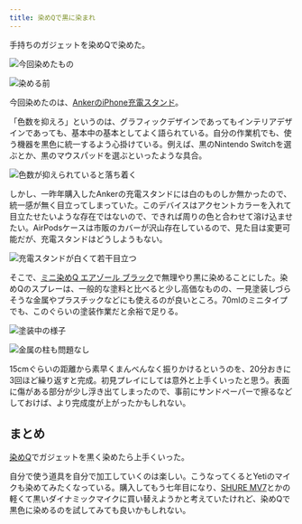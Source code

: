 ```yaml
---
title: 染めQで黒に染まれ
---
```

手持ちのガジェットを染めQで染めた。

![](https://lh3.googleusercontent.com/docs/ADP-6oFjYWTVpqiN4ngNSWaIfs7QUK9EC5o21_GeipWDHJHRYkkqVIUwSHhiwKyXEkLorYHtIge_5iTp7DCkBzhS3TYf448BBGR6WXCv2_V75u1cGrFYvOqE1ChNcDFVLOdjXJ-H1dsnYOFty5tkVZjqD9ItOkD-o-0nRZAaHmc03WV2niOcigY1F5Af_Eq0qtbWTTnEiVztKweLi0bu3rbUvRdduSzG2iME6LZIEBGnsyOb78gX9KgdhPSS_gPOWn0j44Ea3ftlPf8mXfCBcv2PG79UMCUfq2I6s4kNAalAP65CvlnkGiYdzoaQDbmnzay4OXXSf1n2zKhTzXOhAUx3ZiHE0u0cgkB2nYencIuQmD5NQfmjiprByTnnIUFTLlpPg2-Sb5EaUYhOGjRF3a-NQg6vomzRtAjep1pdf8elMxq_7J6cv7gpwZKntxfeT87vt1-st-6IEEzv1nI8VG5Uef5MUmKXsNIYlHIw91bpEvZMLQszCvpp2Fr8yWcmST3XV8xiZfU9KKCaXfNakjAduO1RSD9YaaFSKx9o-hgFlCT0n2vFS9WGDAHuvoNaifzXDTIX-da5s0i13zKbxYiFkGqewEcWuSqbIFyqoot-q6KbFUmjN5bc3q5KTr4If2a01Jr76iHucGt8d812EaFVGayqS09h3PWGwm_7zDdDP5VokEHoqmj_wuaN3TIirFtRV8jXM-WIzgFEkIPVYVK5W0oOvGt0DW1Lmvr69uykBSxPDLbqCi_mjn6Gt5teliqFkhfo4tUUN8cp16YH9RYBhTH4Hdmo7VviSzVwTtHguFX4zVqKMUSimgMsrNhdO_K1sgo6ZzYRa5ghD8dmFR7WGqPMyEAt0f5hEDVX4Yizsb5JSVuq-PrOggz66XsTu0Xuy5X-6wiFo6QdM_O_KgrE9zljK2t9t-DHof1pJ-S3lztV0kvrglY_6Qk3RwrLZaOwuaxHBZdqt4s6LQqXTGS8rycGNAIVm9S92LfXuEo4ehMTge_c26LgPdQvDqjlfqBJIDzOkONZOO71OqvoAo-WZ9mrh1tZtyZQB2JSgy_pdN7RxtIuM5jA-iptmxlntd2BPCci3zk_aiOA5XZkyBEeRfWFEHAPcD-G6Vq0gMfemEQavsDjgo5IH-2X1pANv9WR4XHGDpvW0aLKjNx4T7iQEESkkpTS2r3SoR9gelUvu4tK6-VugH-Kb5ZZ4jGwqhwHevqKyd9cO74m0M_Lw6EqOq3cOV4BOlvLiZJWAj7hMbFOyqD0 "今回染めたもの")

![](https://lh3.googleusercontent.com/docs/ADP-6oGzsP3i9jJwCCVpWuPTDUR9GVRbNxtEqSJBgMSBxjEb2Ha_SKtwWq-vd6uPfPd4WsttcbEoQBDS__CcjyQ-sEZhIp9iDfcy4TvanaNASYhhCGc_JKv69plp6a2D9_aLRWl7FUNlBRjcZNoZDVkS2nBebPVENbn2Sd8d1IinG14aSFzi8SEVtMTIoq7nUzy3SbUXfNmG-bGnXMWWP4YvTsM_vfDlyt-sySKJxrhnc20WG1GNb9BbeZ0LQExY6TCTCePulHSZ4ZbfZVB-m0UUkAV3z12SGhuibUTCnpIhSSmS32KOsMRv2PEEWP_z8gy6_hWuaSRy09r11k4jkO5XMWuH6ZxQnZH1CHIgZ6Ie3EWn4eZVOoiSbrolPRcixAtOzqCiYPYykHqhPkZfo1nuBYFUOr9fgMMX6Ttf8AtT8zP8oYXzref0vFxtjk38MXgUk4-ZFfyec9aU8-dnkHpEl74rvUoKV2L5uddo041tuIqzPAuLR7mJ8zf7J1-tjvCZRZSe8ghR39yaVlKjEzQmBCESPtjL0MlX0wuoih4xc7ns75m99I-jiwxPVHZF8GnzGKbVOV5ScN52RwAfdIsBJD509AZew6-rNJ_Yra4Za7EBooukxZVokLx_rXZSzHr_tUYoStWPLXwsC7IGwyh8bOsZpv78rxFwdjF0aypjINatRJaNjH0-lOLfHts3B3XU9BUx7Rx394MJHAlgWx4SFhXoUjrhnAqwulwaaDlUvwwFR4uiAPltHXZgp6OR01uAJZXDQJmY7xtJCm4ynxc-LD_LHx9qJPDc51tKpnPekoVairWt3awninhS673eJiak325gcxgegPMYInnjNGo2u64Y9zCGd_bPJ2maXq7904plOkzxKgaZ2BEmjUGom9cwHOFhqIDixcB2r7v8jWjkfW3iIuiwS1MhuOBDOhP2EV2bta7YgRQd0bc76VWT2iwn9BOUsZZRFF23bsUFjUQYfCsovvIAfjcb-S5B7ClG-UFYyCr4o_FJoC3WCm8s0BhMjqQwENT1kf19SeJjUC9qeNS29R9wqlGHfLAdhfKZjIMmcrIUqGX-owK0rc9KofvPoHNOzBrQSxGb9EGaT2RmS4lzE8NtkfLqDJvZabzmdLvjDgg9aF93B8WnkzLsqDYVo1_efdFOV7f3swzDhzFgkDDwaiE-lGqcPz2AGcyfzdn4ne-6XKe21_eXOJxRPytYEUF9P9ar_wc589xdtHapnoNwxlLIh2qsO3EEKsWriNmbbHkZ "染める前")

今回染めたのは、[AnkerのiPhone充電スタンド](https://r7kamura.com/articles/2021-09-06-anker-iphone-stand)。

「色数を抑えろ」というのは、グラフィックデザインであってもインテリアデザインであっても、基本中の基本としてよく語られている。自分の作業机でも、使う機器を黒色に統一するよう心掛けている。例えば、黒のNintendo Switchを選ぶとか、黒のマウスパッドを選ぶといったような具合。

![](https://lh3.googleusercontent.com/docs/ADP-6oEogfifdJgMFFJkjqFamQibNAS5Mo_TWSF4Zj6LB_VUN1q9qTQjCGHx1mPKaSZWCmBX_C1Taty5-2Qynm5gpovgnVuHtn1IJWhC5p7gSVjx9stHp2JDmD-cdD5whgo0vLP8RI_4FyCvb5ucc2q6HT37iilR-OCjamf8b8l9EFRAVxnehNOZ0GAVIpbRJ-Tol24Z8AijG-t5EtXOB7oQ8vqKg8qpH89xewSemwXxBl9PH5QXjAwokonTUDg4_vx02L4noCi7KyUHdrxKbnIjaYgcKRPv2zjdw7e0o_VwvH3-iMPyudIwd3e9ARDiENAbiWXof9q-vEoBC7Akjd2g06EFDRn9XKgFO-Vd_qJiOb_ngBpf4Uq7pq0nzyBif52yTWv8YBdsOt81LZLdtJ0AW06oybnCZ1Fj022RaGFpfEVkLFrqnUHqc2ygcxFDZyCfACn0VKojp7mCO2R5sM2lliRXgDWBI7JvZTpeg3xtez8fI9A0jz0TxFcwMKLJ1NuqvbB2FM3DAAmUEJ2KPW8FdBU7h-dDzf8qSy9WwbiCh_M8RoxgwiuEYcMzct06L9ZAKQn9B53dFuik8oGJBvPE_v9AOCede-yVZA0uVAkRaArjqW910iBIM7Mw4lXbkma0JMJ3Es0MVtBmMloWBBw-HXGNDkrhcKZKAYNyfZLNHG516lu1CTerswTj7Kz7ReX9lPS9sVHWgZ-495LD0prrwbuUWyby_WRjquVxH6RlkDFH6am5bKgCFPbqYSzOkt5vDCZTAwpxzZX8jjvowklMinCAHH-hLJlgl88zYwJPvJJrhr2ivNB642ntR0OQzaYR3GCN1fOOh88vW_hRk8rq5lpBUIsE9Oa7TTf19OzkiZatu5xOMzmKefPq-QaK4bkN15Ft1Qexn9BZ6cF9D7XwlLSzFCGA5KM7sWLbrY2RMWL8PfXFJjZbUJ9Jk8Mf0_Szsdz0aQPNuYocW8TttRpdxh2Xq7a-oQwjsBBfuJm6svTqojmBMvFQmnh2sr8SgcMZu7v6aCJIMQ2AJp2euXgdu5UOY3pYLMUUIebu4-UZ4JBtF4pXg0pgmODBxUxtv194TjNylPXaBI_FL0RUwXxdzC7MbKPcIpZf5AK3OZgPNtlEi-BVm77uTPYt32B6L5tPqwVU0CYSGDkU5hV5iJ3aclpZeFYxDrK_IrSZzFXNqO3LGKNw-muPH-Txp-Ew3tSep0k5y0xN0aK2a5pOiH-ogkBkc8ibq4yfI9ATgPDFc5C4h3G1 "色数が抑えられていると落ち着く")

しかし、一昨年購入したAnkerの充電スタンドには白のものしか無かったので、統一感が無く目立ってしまっていた。このデバイスはアクセントカラーを入れて目立たせたいような存在ではないので、できれば周りの色と合わせて溶け込ませたい。AirPodsケースは市販のカバーが沢山存在しているので、見た目は変更可能だが、充電スタンドはどうしようもない。

![](https://lh3.googleusercontent.com/docs/ADP-6oFeAslllAYDggz11ZShs4Y_tevIqYTsR2jhcf4iP_z5xZfOmqngtTw0Hq6iWp6ZE4ncQhRWY4--2WGnTGeI4pat1opqDDc-Q5erYhItEPXHBvhIk2PHWo-UlcOs6Sjk5QF00tOb0mNetGU-QXoxilwiRx4tF6GHxsT1O3juR0PGc-s2HMq7FROiGEsDy_NYGOfDmW-CtB2VzdmrcqGsi0lJ4USYtkdJhglI9uCdY9QlJ4ww1yJKUHYa01np0wBzWs8ULJXcSFT7btqPDXIHSBJFDCw5aJrIiGYuI0PmCre-LCPxb5UGkJtRjL0fIRjO2KKL2RBR7MJpx3tc42KMhBEJa0sKfhSYzwgTEEaRfEaGRNyNzKFmilJS1sy3QVyIk8nsazNA_dsmdc8b2jOgpkoPbZuzSh3NTOdmSpa5wD_GUyriVWbok-lfXHSeiYMU1T5joQZa_iLq4KotqOp1hK8K3-_7SMuvnQWxA7NVWIyJTnJskSkI2K7XII1kVWpqupDb-jCHaPpjudDTTia1x1YvxCDafiSvPgy_LgpVcTmTLyVi84KoFM2GljQgRiVEM0YINJ4czzcs3DIfd0Rb4HIOIZuiLzRta1D5dPbrq-4U-Xk1TqyslxIEiKfINOsrjVyIKPVQGzgstnYD7GR4GPa5OAJbGmECyjDFW_TdEYvrHl9fBgZ9OEcpiCLkQEgNb2VpUja67eT2uGAVjmYk4LIg00Mq0FILZXjK8OtHvsmiclcOnuaU1wbT9Csv9hAess88GKkRs2Qo73k7kP3VS-vMwxLBdU4tZkqux4IxmxjVaqXGtxrhr_0QwYhk_MZ2Xq03aJ-xWyQiD9hT594WG7rc1wjeJWiiwdDZJmh-mgOpNO385G75lAEoiXg7APXrJ9Y3RSR4Tk5MgxJ3GjAPMd-PVqtxv08JXyx5RNZLlWPlZGrou-f4TfxIbWE4KuAHv35L8olZP_ypP5sp2lOGTK1gqcrfPz6K-FJe8G5JXDIBy8c7b2uzv8Gp9e5YQor5y1ikDGEoJf3qWOV5EgxeUigPOTPcJEP1vfdfH6NmJYJG0yL4HouHBIc7SMdYpVYQ7PI-gB1MNI0x7YR3-n6TBmQqyPC5IQo1xtdV9dRju5mOwWEZlFQrchuJRuNGyBP-Vy_iX6VO8xvJsRVzMwk-sJ2ZLJoEngxPY44V8JZNpRzM5nSe8QWgtRASneIzKcaOCDLRI4f1bYCCFFDiFsWcfJXBKVmlFpHFuJvuRYzJHV4t85S2 "充電スタンドが白くて若干目立つ")

そこで、[ミニ染めQ エアゾール ブラック](https://www.amazon.co.jp/dp/B003QMFUKO)で無理やり黒に染めることにした。染めQのスプレーは、一般的な塗料と比べると少し高価なものの、一見塗装しづらそうな金属やプラスチックなどにも使えるのが良いところ。70mlのミニタイプでも、このぐらいの塗装作業だと余裕で足りる。

![](https://lh3.googleusercontent.com/docs/ADP-6oFLXcIqPcawQ0196v_dIaBEFPL7xUeJtCQy7NaSVISGy-NIzhIVewD0tWSPj-aWPajpLG40tBrvo4JE165K1eZ1qgGeWHaVPgdX4OK1yDjVRlH4d4PctqG34PIPhDU8zgIZHnWPcPgd0zmxIWkkcV9TgfroYoM1hN-DzjZLZ062P7zwYSSeq0ww4tvhWP-Xh-Ojn6URJnxNGeQjk6OiFIg4ZRc0qVd8niDbBKUYfVlZEDe4KUrld6xETuCQzYlLAwQnqiR7UprPr0ZIkFBBZe0aK_GMBk92WVh95m0FK8onAHbGQSoEyorg_8wjTr81Hop-7VCN8M1z6PgO4cHbmY9ozjwZbX8brLuLuZeNyFNo7AC0Bjp25r0BJzqTCkazf0DhsA0LCcZ_zXuAGM5Hk9V9nRH_KYlSyhnvfVViaBOCqe3sj-lYFsrCQiKUMFSMLXVCB17AoaBjYOHULF687Ak9hd661vbE12HoQuT8UpEUZFQr862ppNXs6qYhgOjCtZHEnhWplCt_jSyI5m4VdyKT7hYdPn6o0638E1uFyoLvUL0TTKOaNy5XJDKAQCX4i5jv4p-pTCzTxNfhBsbDSzimJGzPUuM7ILVEM93qvuM0MQbrwvRgQWi-f5B2ZkIorFRPn7Rs_G_oSi_BHzWCegYagEXnkQbG7O0mKIIiN25H8pvVXljg_iVbb_Htc9C6EVloFm6mI8PAICjkhOnYuQB6ZBed7xeshEnDGXtbhKD0AsDTW4rqNfIujt0_VRj5oRKJze18NfwSSM5tVraVIDyShd4HG8m6cstji3lIjuzFEz_AnK7LUeKLNuXOxblKKFtopgb6viICkAOZ9NpuMxm9ulikHHJZ_DTazKRgYinm0BkOnNUuCw2l_PB9GixUNVBFD4agqzq3pE5kSpqkQT91Oya-DzRJ1KLvOXsN1fmpOWwOBByNsP69DziJy45qbIb59YpcOn3wP7ZGpV56fIMyyN5omnx5UO_L6US95gJCbGfSPsGlWAiyxDp8d8bONX5njHyQheiZHwAHQ4WKCV43SmPoj_Zq0AarjSkubLE_cglHAp9h2ahNAoKCxNtKAKaUZgbn1nhmeBWtOabpMZH6TXYGPdKxLPaeatTlML8HNXXMYmcHi-IvErWWg2hRO4E6ddHQOIu-ray_x5xj8M6Ptx_xhTCYgyOeIHJ-LPhX3w1bJ8DaS1t8qYBPlnj407QBl3K_SXKNQ6xwkJ95Jxou5rTs8QitdLIrOcayujtfZ9Cg "塗装中の様子")

![](https://lh3.googleusercontent.com/docs/ADP-6oGcdL780hSkLl8oi1yV4zj5Dw1lzlh8b4_jScGWRIp-S2uWZMjLiJqhXSrI9tCjfEk9adVGIpu1_0o0TY09tYDPEox-3qGRWppY17_Dbell5-i5PDqbYgbjqiLUKiEbZT0wMZFcRTwTi_3X7jLGM2LsH1CGKTiGXc7g-zJ4tz98-2ZtiM0_qI7g_ruKJ8rbpvzxmcRiuGM_HG9NrjJRLK6xxvh7SjIyBbOqAi9H7Wf6PJI7djhte9AHtxWgmI-buL1P7m7onZdtCNWHd1fa5miUnQrEKCz56xQiQhRGnnsXyv0_O22Y9X-E_Fps3055r_OHZCfUJZY53k_abQv_M4BXIQ6OGc_n-JvtVSz2CShO8phde4cF4HIwyHYM0axwhKG0TgHQsuXeVeKbuSQUIN2Aiahvu5tmQid0eq1B_ad6tpM33y2WR_bdHrTUxKaenmGB8XqzH0_dSzXumEQfDzslR1BwSGa30o5WSty4idF4mSqFexPohex3WSIZoM7FIzlGFk_bojexbKlVWajMeuC3deof4nRoQ3vtzRoyBaOjI0R5hH6pqiwgPR4ErS_fQpCSLVVYKb4RUhGdqLGKqYcFA4MouMXo8ebdpfZn3TABmBDqis60vf-GkJkM5lC2umTEwoMrWiF5ZG07fRAn5N4Yq5NUJ2928-LLbaZA-6QlTrW99086SLYToSagenRlwn8tJVSS_qHVOi2Ahzhul4XQugn25W7844vfjIqgNYhx36MYTPSw5XQbQE2BjgpvY818XMa8j2-5mztMV8URWJwapiLKqNt-PjC9Hj3OGr7hnGar8014VEDJTyAfMy4YHdSyZ9vMxMVHKe4KbH-AVl-ST8ZMgkTn14X9kmU0N8iRXzj8PvRYRbxbwX8_l2gZ7GX2Bb-OAlDu6DsiZgPfkYTrdisGMoCwZZn8J8N15BCxz2Kyk5qpe7Er0O6-___JWQWZZJ3b4dYzcPAv4LuXxwW6RRxhbbd9eppWIX4lfxR86l8MDNtheSkVEl4bgCZU2cB37dASFAHkHbOeVMb7PtBvFXW12BpkpLzLjVQFosPirst33CfvnGj3tbVN8_fZJNsQz0zNB3TsKgJTJy6pq_utF3SUU0Inf4TsVUWZ8uxpQxRYGxrBHhgsAqQxoUNyv7HccWZ5oe-DYIXASJa_FEJ_ncEHiLYJyRO_YowWmUjxesiBYYhj-PLf6t98TUzFTQp_RaHqeR7ZIghM_qBByDQQVlIieSGxUtivzd20dJrVeurB "金属の柱も問題なし")

15cmぐらいの距離から素早くまんべんなく振りかけるというのを、20分おきに3回ほど繰り返すと完成。初見プレイにしては意外と上手くいったと思う。表面に傷がある部分が少し浮き出てしまったので、事前にサンドペーパーで擦るなどしておけば、より完成度が上がったかもしれない。

まとめ
---

[染めQ](https://www.amazon.co.jp/dp/B003QMFUKO)でガジェットを黒く染めたら上手くいった。

自分で使う道具を自分で加工していくのは楽しい。こうなってくるとYetiのマイクも染めてみたくなっている。購入してもう七年目になり、[SHURE MV7](https://www.amazon.co.jp/dp/B08KY7G1GV)とかの軽くて黒いダイナミックマイクに買い替えようかと考えていたけれど、染めQで黒色に染めるのを試してみても良いかもしれない。
